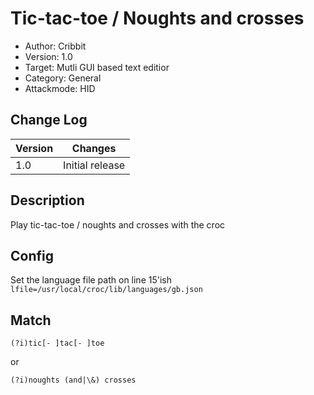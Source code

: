 # Tic-tac-toe / Noughts and crosses
- Author: Cribbit
- Version: 1.0
- Target: Mutli GUI based text editior
- Category: General
- Attackmode: HID

## Change Log
| Version | Changes         |
| ------- | --------------- |
| 1.0     | Initial release |

## Description
Play tic-tac-toe / noughts and crosses with the croc

## Config
Set the language file path on line 15'ish
`lfile=/usr/local/croc/lib/languages/gb.json`

## Match
`(?i)tic[- ]tac[- ]toe`

or

`(?i)noughts (and|\&) crosses`
